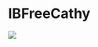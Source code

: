 # IBFreeCathy
<a href="https://azuredeploy.net/" target="_blank">
    <img src="http://azuredeploy.net/deploybutton.png"/>
</a>
